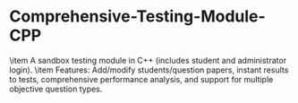 # Comprehensive-Testing-Module-CPP

\item A sandbox testing module in C++ (includes student and administrator login).
\item Features: Add/modify students/question papers, instant results to tests, comprehensive performance analysis, and support for multiple objective question types.
